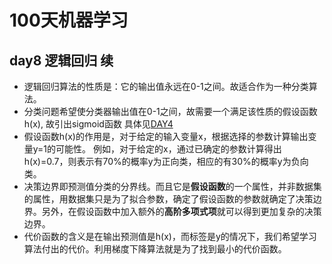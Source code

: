 # 100天机器学习
## day8 逻辑回归  续

* 逻辑回归算法的性质是：它的输出值永远在0-1之间。故适合作为一种分类算法。  
* 分类问题希望使分类器输出值在0-1之间，故需要一个满足该性质的假设函数h(x), 故引出sigmoid函数     具体见[DAY4](https://github.com/gravitymxb/100Days_Of_ML_MXB/blob/master/DAY4.md)   
* 假设函数h(x)的作用是，对于给定的输入变量x，根据选择的参数计算输出变量y=1的可能性。 例如，对于给定的x，通过已确定的参数计算得出h(x)=0.7，则表示有70%的概率y为正向类，相应的有30%的概率y为负向类。  
* 决策边界即预测值分类的分界线。而且它是**假设函数**的一个属性，并非数据集的属性，用数据集只是为了拟合参数，确定了假设函数的参数就确定了决策边界。另外，在假设函数中加入额外的**高阶多项式项**就可以得到更加复杂的决策边界。
* 代价函数的含义是在输出预测值是h(x)，而标签是y的情况下，我们希望学习算法付出的代价。利用梯度下降算法就是为了找到最小的代价函数。
